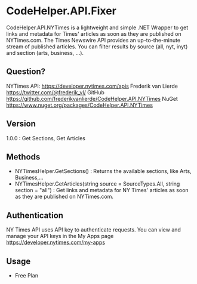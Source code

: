 ﻿# CodeHelper.API.Fixer
CodeHelper.API.NYTimes is a lightweight and simple .NET Wrapper to get links and metadata for Times' articles as soon as they are published on NYTimes.com. The Times Newswire API provides an up-to-the-minute stream of published articles. You can filter results by source (all, nyt, inyt) and section (arts, business, ...).

## Question?
NYTimes API: <https://developer.nytimes.com/apis>
Frederik van Lierde <https://twitter.com/@frederik_vl/>
GitHub <https://github.com/frederikvanlierde/CodeHelper.API.NYTimes>
NuGet <https://www.nuget.org/packages/CodeHelper.API.NYTimes>

## Version
1.0.0 : Get Sections, Get Articles

## Methods
* NYTimesHelper.GetSections() :  Returns the available sections, like Arts, Business,...
* NYTimesHelper.GetArticles(string source = SourceTypes.All, string section = "all") : Get links and metadata for NY Times' articles as soon as they are published on NYTimes.com.

## Authentication
NY Times API uses API key to authenticate requests. You can view and manage your API keys in the My Apps page <https://developer.nytimes.com/my-apps>

## Usage
* Free Plan